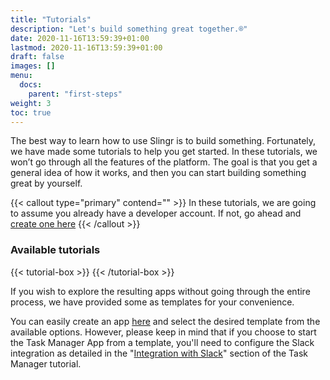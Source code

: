 ```yaml
---
title: "Tutorials"
description: "Let's build something great together.®"
date: 2020-11-16T13:59:39+01:00
lastmod: 2020-11-16T13:59:39+01:00
draft: false
images: []
menu:
  docs:
    parent: "first-steps"
weight: 3
toc: true
---
```


The best way to learn how to use Slingr is to build something. Fortunately, we have made some tutorials to help you get started. In these tutorials, we won’t go through all the features of the platform. The goal is that you get a general idea of how it works, and then you can start building something great by yourself.

{{< callout type="primary" contend="" >}}
In these tutorials, we are going to assume you already have a developer account. If not, go ahead and <a href="https://developer-portal.slingrs.io/signUp.html">create one here</a>
{{< /callout >}}


### Available tutorials

{{< tutorial-box >}}
{{< /tutorial-box >}}


If you wish to explore the resulting apps without going through the entire process, we have provided some as templates for your convenience.

You can easily create an app [here](https://developer-portal.slingrs.io/login.html) and select the desired template from the available options. However, please keep in mind that if you choose to start the Task Manager App from a template, you'll need to configure the Slack integration as detailed in the "[Integration with Slack]()" section of the Task Manager tutorial.


